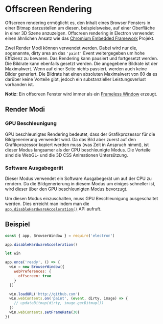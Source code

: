 # Offscreen Rendering

Offscreen rendering ermöglicht es, den Inhalt eines Browser Fensters in einer Bitmap darzustellen um diesen, beispielsweise, auf einer Oberfläche in einer 3D Szene anzuzeigen. Offscreen rendering in Electron verwendet einen ähnlichen Ansatz wie das [Chromium Embedded Framework](https://bitbucket.org/chromiumembedded/cef) Projekt.

Zwei Render Modi können verwendet werden. Dabei wird nur die, sogenannte, dirty area an das `'paint'` Event weitergegeben um hohe Effizienz zu bewaren. Das Rendering kann pausiert und fortgesetzt werden. Die Bildrate kann ebenfalls gesetzt werden. Die angegebene Bildrate ist der Maximalwert. Wenn auf einer Seite nichts passiert, werden auch keine Bilder generiert. Die Bildrate hat einen absoluten Maximalwert von 60 da es darüber keine Vorteile gibt, jedoch ein substanzieller Leistungsverlust vorhanden ist.

**Notiz:** Ein offscreen Fenster wird immer als ein [Frameless Window](../api/frameless-window.md) erzeugt.

## Render Modi

### GPU Beschleunigung

GPU beschleunigtes Rendering bedeutet, dass der Grafikprozessor für die Bildgenerierung verwendet wird. Da das Bild aber zuerst auf den Grafikprozessor kopiert werden muss (was Zeit in Anspruch nimmt), ist dieser Modus langsamer als der CPU beschleunigte Modus. Die Vorteile sind die WebGL- und die 3D CSS Animationen Untersützung.

### Software Ausgabegerät

Dieser Modus verwendet ein Software Ausgabegerät um auf der CPU zu rendern. Da die Bildgenerierung in diesem Modus um einiges schneller ist, wird dieser über den GPU beschleunigten Modus bevorzugt.

Um diesen Modus einzuschalten, muss GPU Beschleunigung ausgeschaltet werden. Dies erreicht man indem man die [`app.disableHardwareAcceleration()`](../api/app.md#appdisablehardwareacceleration) API aufruft.

## Beispiel

``` javascript
const { app, BrowserWindow } = require('electron')

app.disableHardwareAcceleration()

let win

app.once('ready', () => {
  win = new BrowserWindow({
    webPreferences: {
      offscreen: true
    }
  })

  win.loadURL('http://github.com')
  win.webContents.on('paint', (event, dirty, image) => {
    // updateBitmap(dirty, image.getBitmap())
  })
  win.webContents.setFrameRate(30)
})
```
